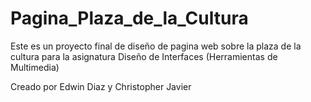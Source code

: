 # Pagina_Plaza_de_la_Cultura
Este es un proyecto final de diseño de pagina web sobre la plaza de la cultura para la asignatura Diseño de Interfaces (Herramientas de Multimedia)

Creado por Edwin Diaz y Christopher Javier
